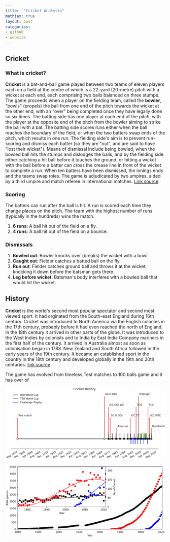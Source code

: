 ```yaml
---
title:  "Cricket Analysis"
mathjax: true
layout: post
categories:
- github
- website
---
```


## **Cricket**

### **What is cricket?**

**Cricket** is a bat-and-ball game played between two teams of eleven players each on a field at the centre of which is a 22-yard (20-metre) pitch with a wicket at each end, each comprising two bails balanced on three stumps. The game proceeds when a player on the fielding team, called the **bowler**, "bowls" (propels) the ball from one end of the pitch towards the wicket at the other end, with an "over" being completed once they have legally done so six times. The batting side has one player at each end of the pitch, with the player at the opposite end of the pitch from the bowler aiming to strike the ball with a bat. The batting side scores runs either when the ball reaches the boundary of the field, or when the two batters swap ends of the pitch, which results in one run. The fielding side's aim is to prevent run-scoring and dismiss each batter (so they are "out", and are said to have "lost their wicket"). Means of dismissal include being bowled, when the bowled ball hits the stumps and dislodges the bails, and by the fielding side either catching a hit ball before it touches the ground, or hitting a wicket with the ball before a batter can cross the crease line in front of the wicket to complete a run. When ten batters have been dismissed, the innings ends and the teams swap roles. The game is adjudicated by two umpires, aided by a third umpire and match referee in international matches. [Link source](https://en.wikipedia.org/wiki/Cricket)

### **Scoring**
The batters can run after the ball is hit. A run is scored each time they change places on the pitch. The team with the highest number of runs (typically in the hundreds) wins the match.
1. **6 runs**: A ball hit out of the field on a fly.
2. **4 runs**: A ball hit out of the field on a bounce.

### **Dismissals**
1. **Bowled out**: Bowler knocks over (breaks) the wicket with a bowl.
2. **Caught out**: Fielder catches a batted ball on the fly
3. **Run out**: Fielder catches ground ball and throws it at the wicket, knocking it down before the batsman gets there.
4. **Leg before wicket**: Batsman's body interferes with a bowled ball that would hit the wicket.

## **History**
**Cricket** is the world's second most popular spectator and second most viewed sport. It had orginated from the South-east England during 16th century. Cricket was introduced to North America via the English colonies in the 17th century, probably before it had even reached the north of England. In the 18th century it arrived in other parts of the globe. It was introduced to the West Indies by colonists and to India by East India Company mariners in the first half of the century. It arrived in Australia almost as soon as colonisation began in 1788. New Zealand and South Africa followed in the early years of the 19th century. It became an established sport in the country in the 18th century and developed globally in the 19th and 20th centuries. [link source](https://en.wikipedia.org/wiki/History_of_cricket)

The game has evolved from timeless Test matches to 100 balls game and it has over of 

![Cricket_History](/_posts/Image/History.png "Image 1")



![No of Games](/_posts/Image/NoofMatches.png "Image 2")

